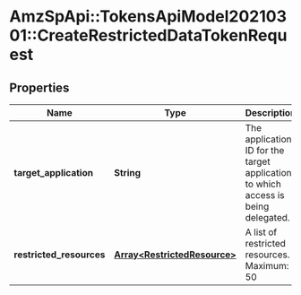 # AmzSpApi::TokensApiModel20210301::CreateRestrictedDataTokenRequest

## Properties
Name | Type | Description | Notes
------------ | ------------- | ------------- | -------------
**target_application** | **String** | The application ID for the target application to which access is being delegated. | [optional] 
**restricted_resources** | [**Array&lt;RestrictedResource&gt;**](RestrictedResource.md) | A list of restricted resources. Maximum: 50 | 

